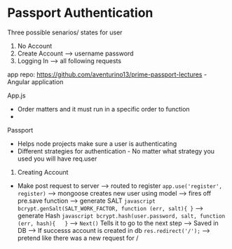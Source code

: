 Passport Authentication
===

Three possible senarios/ states for user
  1. No Account
  2. Create Account --> username password
  3. Logging In --> all following requests
 
  app repo:
  https://github.com/aventurino13/prime-passport-lectures
    - Angular application
   
   App.js
   - Order matters and it must run in a specific order to function
   - 
 
 Passport 
   - Helps node projects make sure a user is authenticating
   - Different strategies for authentication
    - No matter what strategy you used you will have req.user 
   
1. Creating Account
  - Make post request to server
      --> routed to register 
            ```app.use('register', register)```
      --> mongoose creates new user using model 
        --> fires off pre.save function 
          --> generate SALT 
              ```javascript bcrypt.genSalt(SALT_WORK_FACTOR, function (err, salt){
              }```
          --> generate Hash
              ```javascript bcrypt.hash(user.password, salt, function (err, hash){  
              }```
        --> ```Next()``` Tells it to go to the next step
        --> Saved in DB
      --> If successs account is created in db
        ```res.redirect('/');``` --> pretend like there was a new request for /
